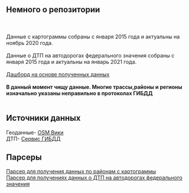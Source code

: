 <body>
 <h2>Немного о репозитории</h2><br><br>
 <div>Данные с картограммы собраны с января 2015 года и актуальны на ноябрь 2020 года.<br><br>
Данные о ДТП на автодорогах федерального значения собраны с января 2015 года и актуальны на январь 2021 года.<br><br>
<a href="https://public.tableau.com/profile/tim.nazarov#!/vizhome/Federal_Highways_Accidents/sheet3?publish=yes"> Дашборд на основе полученных данных </a> <br><br>
  <b> В данный момент чищу данные. Многие трассы,районы и регионы изначально указаны неправильно в протоколах ГИБДД</b>
</div>
<br>
 <div>
<h2>Источники данных </h2>
Геоданные- <a href="https://wiki.openstreetmap.org/wiki/RU:Россия/Автодороги#.D0.90.D0.B2.D1.82.D0.BE.D0.BC.D0.BE.D0.B1.D0.B8.D0.BB.D1.8C.D0.BD.D1.8B.D0.B5_.D0.B4.D0.BE.D1.80.D0.BE.D0.B3.D0.B8_.D0.BE.D0.B1.D1.89.D0.B5.D0.B3.D0.BE_.D0.BF.D0.BE.D0.BB.D1.8C.D0.B7.D0.BE.D0.B2.D0.B0.D0.BD.D0.B8.D1.8F_.D1.84.D0.B5.D0.B4.D0.B5.D1.80.D0.B0.D0.BB.D1.8C.D0.BD.D0.BE.D0.B3.D0.BE_.D0.B7.D0.BD.D0.B0.D1.87.D0.B5.D0.BD.D0.B8.D1.8F">OSM Вики </a><br>ДТП- <a href="http://stat.gibdd.ru"> Сервис ГИБДД </a><br></div>
 <div>
  <h2>Парсеры</h2>
 <a href="https://github.com/timurkanaz/Federal_Highways_Accidents/blob/main/Parsers/Get_DTP_Kartogramma.py">Парсер для получения данных по районам с картограммы</a><br>
 <a href="https://github.com/timurkanaz/Federal_Highways_Accidents/blob/main/Parsers/Get_DTP_FederalHighways.py">Парсер для получениях данных о ДТП на автодорогах федерального значения</a></div>
</body>
